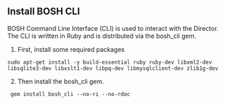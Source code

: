 ## Install BOSH CLI

BOSH Command Line Interface (CLI) is used to interact with the Director. The CLI is written in Ruby and is distributed via the bosh_cli gem.

1. First, install some required packages
```
sudo apt-get install -y build-essential ruby ruby-dev libxml2-dev libsqlite3-dev libxslt1-dev libpq-dev libmysqlclient-dev zlib1g-dev
```

2. Then install the bosh_cli gem.
```
 gem install bosh_cli --no-ri --no-rdoc
```
